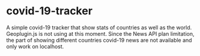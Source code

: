 # covid-19-tracker
A simple covid-19 tracker that show stats of countries as well as the world.
Geoplugin.js is not using at this moment.
Since the News API plan limitation, the part of showing different countries covid-19 news are not available and only work on localhost. 
